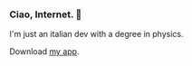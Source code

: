 <!--
**TrinTragula/TrinTragula** is a ✨ _special_ ✨ repository because its `README.md` (this file) appears on your GitHub profile.

Here are some ideas to get you started:

- 🔭 I’m currently working on ...
- 🌱 I’m currently learning ...
- 👯 I’m looking to collaborate on ...
- 🤔 I’m looking for help with ...
- 💬 Ask me about ...
- 📫 How to reach me: ...
- 😄 Pronouns: ...
- ⚡ Fun fact: ...
-->

### Ciao, Internet. 🐢
I'm just an italian dev with a degree in physics.

Download [my app](https://play.google.com/store/apps/details?id=dev.scarinci.chatanalyzer).
